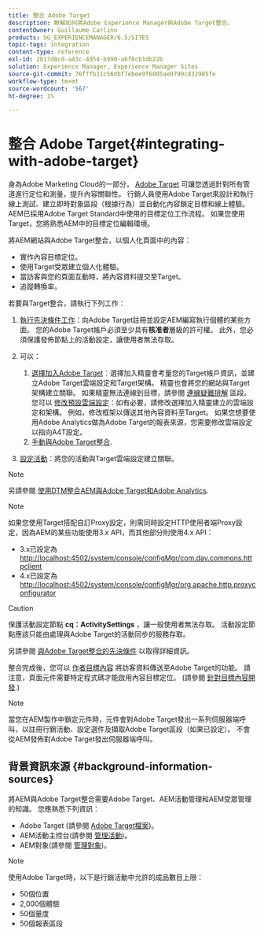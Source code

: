 ```yaml
---
title: 整合 Adobe Target
description: 瞭解如何將Adobe Experience Manager與Adobe Target整合。
contentOwner: Guillaume Carlino
products: SG_EXPERIENCEMANAGER/6.5/SITES
topic-tags: integration
content-type: reference
exl-id: 2b17d8cd-a43c-4d54-b990-a6f0cb1db22b
solution: Experience Manager, Experience Manager Sites
source-git-commit: 76fffb11c56dbf7ebee9f6805ae0799cd32985fe
workflow-type: tm+mt
source-wordcount: '567'
ht-degree: 1%

---
```


# 整合 Adobe Target{#integrating-with-adobe-target}

身為Adobe Marketing Cloud的一部分， [Adobe Target](https://www.adobe.com/ro/solutions/testing-targeting/testandtarget.html) 可讓您透過針對所有管道進行定位和測量，提升內容關聯性。 行銷人員使用Adobe Target來設計和執行線上測試、建立即時對象區段（根據行為）並自動化內容鎖定目標和線上體驗。 AEM已採用Adobe Target Standard中使用的目標定位工作流程。 如果您使用Target，您將熟悉AEM中的目標定位編輯環境。

將AEM網站與Adobe Target整合，以個人化頁面中的內容：

* 實作內容目標定位。
* 使用Target受眾建立個人化體驗。
* 當訪客與您的頁面互動時，將內容資料提交至Target。
* 追蹤轉換率。

若要與Target整合，請執行下列工作：

1. [執行先決條件工作](/help/sites-administering/target-requirements.md)：向Adobe Target註冊並設定AEM編寫執行個體的某些方面。 您的Adobe Target帳戶必須至少具有**核准者**層級的許可權。 此外，您必須保護發佈節點上的活動設定，讓使用者無法存取。

1. 可以：

   1. [選擇加入Adobe Target](/help/sites-administering/opt-in.md)：選擇加入精靈會考量您的Target帳戶資訊，並建立Adobe Target雲端設定和Target架構。 精靈也會將您的網站與Target架構建立關聯。 如果精靈無法連線到目標，請參閱 [連線疑難排解](/help/sites-administering/target-configuring.md#troubleshooting-target-connection-problems) 區段。 您可以 [修改預設雲端設定](/help/sites-administering/target-configuring.md#modifying-the-opt-in-wizard-configurations)：如有必要，請修改選擇加入精靈建立的雲端設定和架構。 例如，修改框架以傳送其他內容資料至Target。 如果您想要使用Adobe Analytics做為Adobe Target的報表來源，您需要修改雲端設定以指向A4T設定。
   1. [手動與Adobe Target整合](/help/sites-administering/target-configuring.md#manually-integrating-with-adobe-target).

1. [設定活動](/help/sites-authoring/activitylib.md)：將您的活動與Target雲端設定建立關聯。

>[!NOTE]
>
>另請參閱 [使用DTM整合AEM與Adobe Target和Adobe Analytics](https://helpx.adobe.com/experience-manager/using/integrate-digital-marketing-solutions.html).

>[!NOTE]
>
>如果您使用Target搭配自訂Proxy設定，則需同時設定HTTP使用者端Proxy設定，因為AEM的某些功能使用3.x API，而其他部分則使用4.x API：
>
>* 3.x已設定為 [http://localhost:4502/system/console/configMgr/com.day.commons.httpclient](http://localhost:4502/system/console/configMgr/com.day.commons.httpclient)
>* 4.x已設定為 [http://localhost:4502/system/console/configMgr/org.apache.http.proxyconfigurator](http://localhost:4502/system/console/configMgr/org.apache.http.proxyconfigurator)
>

>[!CAUTION]
>
>保護活動設定節點 **cq：ActivitySettings** ，讓一般使用者無法存取。 活動設定節點應該只能由處理與Adobe Target的活動同步的服務存取。
>
>另請參閱 [與Adobe Target整合的先決條件](/help/sites-administering/target-requirements.md#securing-the-activity-settings-node) 以取得詳細資訊。

整合完成後，您可以 [作者目標內容](/help/sites-authoring/content-targeting-touch.md) 將訪客資料傳送至Adobe Target的功能。 請注意，頁面元件需要特定程式碼才能啟用內容目標定位。 (請參閱 [針對目標內容開發](/help/sites-developing/target.md).)

>[!NOTE]
>
>當您在AEM製作中鎖定元件時，元件會對Adobe Target發出一系列伺服器端呼叫，以註冊行銷活動、設定選件及擷取Adobe Target區段（如果已設定）。 不會從AEM發佈對Adobe Target發出伺服器端呼叫。

## 背景資訊來源 {#background-information-sources}

將AEM與Adobe Target整合需要Adobe Target、AEM活動管理和AEM受眾管理的知識。 您應熟悉下列資訊：

* Adobe Target (請參閱 [Adobe Target檔案](https://experienceleague.adobe.com/docs/target/using/target-home.html))。
* AEM活動主控台(請參閱 [管理活動](/help/sites-authoring/activitylib.md))。
* AEM對象(請參閱 [管理對象](/help/sites-authoring/managing-audiences.md))。

>[!NOTE]
>
>使用Adobe Target時，以下是行銷活動中允許的成品數目上限：
>
>* 50個位置
>* 2,000個體驗
>* 50個量度
>* 50個報表區段
>
